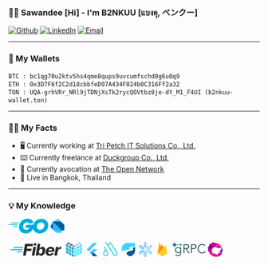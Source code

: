 ### 🙏🏽 Sawandee [Hi] - I'm B2NKUU [แบงคุ, ベンクー]

[![Github](https://img.shields.io/badge/-Github-666699?style=flat-square&amp;labelColor=666699&amp;logoColor=white&amp;logo=github)](https://github.com/b2nkuu) [![LinkedIn](https://img.shields.io/badge/-LinkedIn-0072b1?style=flat-square&amp;labelColor=0072b1&amp;logoColor=white&amp;logo=linkedin)](https://www.linkedin.com/in/bankuu) [![Email](https://img.shields.io/badge/-Email-643b9f?style=flat-square&amp;labelColor=643b9f&amp;logoColor=white&amp;logo=gmail)](mailto:ban.kuu@yahoo.com)

---

### 💸 My Wallets

```generic
BTC : bc1qg70u2ktv5hs4qme8qups9uvcumfschd0g6u0q9
ETH : 0x3D7F6f2C2d18cbbfeD97A434F024b0C316Ff2a32
TON : UQA-grhVRr_NRl9jTDNjXsTk2rycQOVtbz8je-dY_M1_F4UI (b2nkuu-wallet.ton)
```

---

### 🙋🏽 My Facts

- 🖥️ Currently working at [Tri Petch IT Solutions Co., Ltd.](https://www.tripetchgroup.com/en/tripetchitsolutions)
- ⌨️ Currently freelance at [Duckgroup Co., Ltd.](https://www.duckgroup.co)
- 💎 Currently avocation at [The Open Network](https://ton.org/)
- 🛌 Live in Bangkok, Thailand

---

### 💡 My Knowledge

<img src="image/skill-golang.png"/> <img src="image/skill-dart.png"/> <img src="image/skill-other.png"/>

<img src="image/skill-gofiber.png"/> <img src="image/skill-echo.png"/> <img src="image/skill-flutter.png"/> <img src="image/skill-autoroute.png"/> <img src="image/skill-riverpod.png"/> <img src="image/skill-freezed.png"/> <img src="image/skill-firebase.png"/> <img src="image/skill-grpc.png"/> <img src="image/skill-reactivex.png"/>